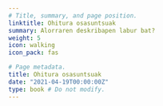```yaml
---
# Title, summary, and page position.
linktitle: Ohitura osasuntsuak
summary: Alorraren deskribapen labur bat?
weight: 5
icon: walking
icon_pack: fas

# Page metadata.
title: Ohitura osasuntsuak
date: "2021-04-19T00:00:00Z"
type: book # Do not modify.
---
```



